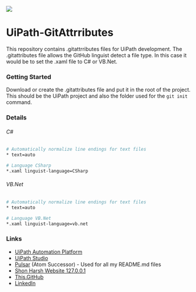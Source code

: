 ![](https://shonharsh.github.io/curriculum-vitae/images/banner-uipath.png)

# UiPath-GitAttrributes

This repository contains .gitattrributes files for UiPath development.  The .gitattributes file allows the GitHub linguist detect a file type.  In this case it would be to set the .xaml file to C# or VB.Net.

### Getting Started

Download or create the .gitattributes file and put it in the root of the project.  This should be the UiPath project and also the folder used for the `git init` command.

### Details

###### C#

```sh
# Automatically normalize line endings for text files
* text=auto

# Language CSharp
*.xaml linguist-language=CSharp
```

###### VB.Net
```sh
# Automatically normalize line endings for text files
* text=auto

# Language VB.Net
*.xaml linguist-language=vb.net
```

### Links
- [UiPath Automation Platform](https://www.uipath.com/)
- [UiPath Studio](https://www.uipath.com/product/studio)
- [Pulsar](https://pulsar-edit.dev/) (Atom Successor) - Used for all my README.md files
- [Shon Harsh Website 127.0.0.1](https://shonharsh.github.io/curriculum-vitae/index.html)
- [This.GitHub](https://github.com/shonharsh)
- [LinkedIn](https://www.linkedin.com/in/shonharsh/)
